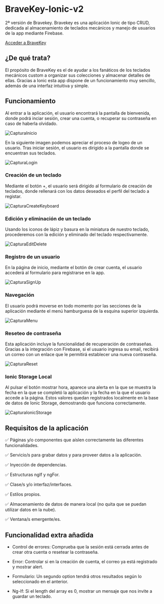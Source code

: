 # BraveKey-Ionic-v2
2ª versión de Bravekey. Bravekey es una aplicación Ionic de tipo CRUD, dedicada al almacenamiento de teclados mecánicos y manejo de usuarios de la app mediante Firebase.

[Acceder a BraveKey](https://bravekey2.web.app/)

## ¿De qué trata?
El propósito de BraveKey es el de ayudar a los fanáticos de los teclados mecánicos custom a organizar sus colecciones y almacenar detalles de ellas.
Gracias a Ionic esta app dispone de un funcionamiento muy sencillo, además de una interfaz intuitiva y simple.

## Funcionamiento
Al entrar a la aplicación, el usuario encontrará la pantalla de bienvenida, donde podrá inciar sesión, crear una cuenta, o recuperar su contraseña en caso de haberla olvidado.

![CapturaInicio](https://github.com/torrespedrob/BraveKey-Ionic-v2/blob/main/CapturaInicio.png)

En la siguiente imagen podemos apreciar el proceso de logeo de un usuario. Tras iniciar sesión, el usuario es dirigido a la pantalla donde se encuentran sus teclados.

![CapturaLogin](https://github.com/torrespedrob/BraveKey-Ionic-v2/blob/main/CapturaLogin.gif)

### Creación de un teclado
Mediante el botón +, el usuario será dirigido al formulario de creación de teclados, donde rellenará con los datos deseados el perfil del teclado a registar.

![CapturaCreateKeyboard](https://github.com/torrespedrob/BraveKey-Ionic-v2/blob/main/CapturaCreateKeyboard.gif)

### Edición y eliminación de un teclado
Usando los iconos de lápiz y basura en la miniatura de nuestro teclado, procederemos con la edición y eliminado del teclado respectivamente.

![CapturaEditDelete](https://github.com/torrespedrob/BraveKey-Ionic-v2/blob/main/CapturaEditDelete.gif)

### Registro de un usuario
En la página de inicio, mediante el botón de crear cuenta, el usuario accederá al formulario para registrarse en la app.

![CapturaSignUp](https://github.com/torrespedrob/BraveKey-Ionic-v2/blob/main/CapturaSignUp.gif)

### Navegación
El usuario podrá moverse en todo momento por las secciones de la aplicación mediante el menú hamburguesa de la esquina superior izquierda.

![CapturaMenu](https://github.com/torrespedrob/BraveKey-Ionic-v2/blob/main/CapturaMenu.png)

### Reseteo de contraseña
Esta aplicación incluye la funcionalidad de recuperación de contraseñas. Gracias a la integración con Firebase, si el usuario ingresa su email, recibirá un correo con un enlace que le permitirá establecer una nueva contraseña.

![CapturaReset](https://github.com/torrespedrob/BraveKey-Ionic-v2/blob/main/CapturaReset.png)

### Ionic Storage Local
Al pulsar el botón mostrar hora, aparece una alerta en la que se muestra la fecha en la que se completó la aplicación y la fecha en la que el usuario accede a la página. Estos valores quedan registrados localmente en la base de datos de Ionic Storage, demostrando que funciona correctamente. 

![CapturaIonicStorage](https://github.com/torrespedrob/BraveKey-Ionic-v2/blob/main/CapturaIonicStorage.gif)

## Requisitos de la aplicación
✅ Páginas y/o componentes que aíslen correctamente las diferentes funcionalidades.

✅ Servicio/s para grabar datos y para proveer datos a la aplicación.

✅ Inyección de dependencias.

✅ Estructuras ngIf y ngFor.

✅ Clase/s y/o interfaz/interfaces.

✅ Estilos propios.

✅ Almacenamiento de datos de manera local (no quita que se puedan utilizar datos en la nube).

✅ Ventana/s emergente/es.

## Funcionalidad extra añadida
* Control de errores: Comprueba que la sesión está cerrada antes de crear otra cuenta o resetear la contraseña.
 
* Error: Controlar si en la creación de cuenta, el correo ya está registrado y mostrar alert.
 
* Formulario: Un segundo option tendrá otros resultados según lo seleccionado en el anterior.

* Ng-If: Si el length del array es 0, mostrar un mensaje que nos invite a guardar un teclado.

